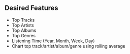 ## Desired Features

- Top Tracks
- Top Artists
- Top Albums
- Top Genres
- Listening Time (Year, Month, Week, Day)
- Chart top track/artist/album/genre using rolling average
